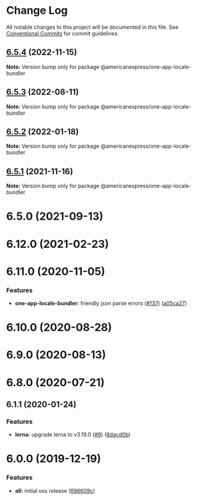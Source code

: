 # Change Log

All notable changes to this project will be documented in this file.
See [Conventional Commits](https://conventionalcommits.org) for commit guidelines.

## [6.5.4](https://github.com/americanexpress/one-app-cli/compare/@americanexpress/one-app-locale-bundler@6.5.3...@americanexpress/one-app-locale-bundler@6.5.4) (2022-11-15)

**Note:** Version bump only for package @americanexpress/one-app-locale-bundler





## [6.5.3](https://github.com/americanexpress/one-app-cli/compare/@americanexpress/one-app-locale-bundler@6.5.2...@americanexpress/one-app-locale-bundler@6.5.3) (2022-08-11)

**Note:** Version bump only for package @americanexpress/one-app-locale-bundler





## [6.5.2](https://github.com/americanexpress/one-app-cli/compare/@americanexpress/one-app-locale-bundler@6.12.0...@americanexpress/one-app-locale-bundler@6.5.2) (2022-01-18)

**Note:** Version bump only for package @americanexpress/one-app-locale-bundler





## [6.5.1](https://github.com/americanexpress/one-app-cli/compare/@americanexpress/one-app-locale-bundler@6.12.0...@americanexpress/one-app-locale-bundler@6.5.1) (2021-11-16)

**Note:** Version bump only for package @americanexpress/one-app-locale-bundler





# 6.5.0 (2021-09-13)



# 6.12.0 (2021-02-23)



# 6.11.0 (2020-11-05)


### Features

* **one-app-locale-bundler:** friendly json parse errors ([#137](https://github.com/americanexpress/one-app-cli/issues/137)) ([a05ca27](https://github.com/americanexpress/one-app-cli/commit/a05ca27698b1a2d8a38d2ea5e086961d046dd96e))



# 6.10.0 (2020-08-28)



# 6.9.0 (2020-08-13)



# 6.8.0 (2020-07-21)



## 6.1.1 (2020-01-24)


### Features

* **lerna:** upgrade lerna to v3.19.0 ([#9](https://github.com/americanexpress/one-app-cli/issues/9)) ([6dacd0b](https://github.com/americanexpress/one-app-cli/commit/6dacd0b8848d1f1045aff36fde2f0d441d0d49a2))



# 6.0.0 (2019-12-19)


### Features

* **all:** initial oss release ([696609c](https://github.com/americanexpress/one-app-cli/commit/696609c702b128ba0339064173ac328ce8c00766))
